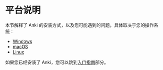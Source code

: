 # 平台说明

本节解释了 Anki 的安装方式，以及您可能遇到的问题，具体取决于您的操作系统：

- [Windows](./windows/intro.md)
- [macOS](./mac/intro.md)
- [Linux](./linux/intro.md)

如果您已经安装了 Anki，您可以跳到[入门指南](/getting-started.md)部分。
